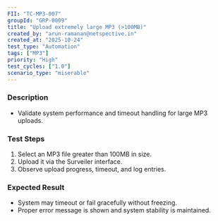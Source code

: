 ```yaml
---
FII: "TC-MP3-007"
groupId: "GRP-0009"
title: "Upload extremely large MP3 (>100MB)"
created_by: "arun-ramanan@netspective.in"
created_at: "2025-10-24"
test_type: "Automation"
tags: ["MP3"]
priority: "High"
test_cycles: ["1.0"]
scenario_type: "miserable"
---
```


### Description
- Validate system performance and timeout handling for large MP3 uploads.

### Test Steps
1. Select an MP3 file greater than 100MB in size.  
2. Upload it via the Surveiler interface.  
3. Observe upload progress, timeout, and log entries.

### Expected Result
- System may timeout or fail gracefully without freezing.  
- Proper error message is shown and system stability is maintained.
